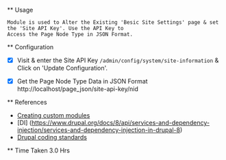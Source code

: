 ** Usage
    
	Module is used to Alter the Existing 'Besic Site Settings' page & set the 'Site API Key'. Use the API Key to 
	Access the Page Node Type in JSON Format.

** Configuration

  - [x] Visit & enter the Site API Key `/admin/config/system/site-information` & Click on 'Update Configuration'.
  - [x] Get the Page Node Type Data in JSON Format http://localhost/page_json/site-api-key/nid


** References

  - [Creating custom modules](https://www.drupal.org/docs/8/creating-custom-modules)
  - [DI] (https://www.drupal.org/docs/8/api/services-and-dependency-injection/services-and-dependency-injection-in-drupal-8)
  - [Drupal coding standards](https://www.drupal.org/node/318)
  
** Time Taken
3.0 Hrs
